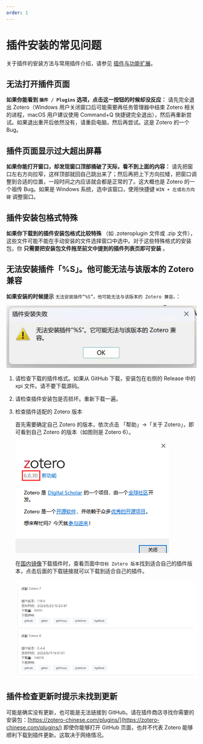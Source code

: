 ```yaml
---
order: 1
---
```


# 插件安装的常见问题

关于插件的安装方法与常用插件介绍，请参见 [插件与功能扩展](../plugins/about-plugin.md)。

## 无法打开插件页面

**如果你能看到 `插件 / Plugins` 选项，点击这一按钮的时候却没反应：** 请先完全退出 Zotero（Windows 用户关闭窗口后可能需要再任务管理器中结束 Zotero 相关的进程，macOS 用户建议使用 Command+Q 快捷键完全退出），然后再重新尝试。如果退出重开后依然没有，请重启电脑，然后再尝试。这是 Zotero 的一个 Bug。

## 插件页面显示过大超出屏幕

**如果你能打开窗口，却发现窗口顶部捅破了天际，看不到上面的内容：** 请先把窗口左右方向拉窄，这样顶部就回自己跳出来了；然后再把上下方向拉矮，把窗口调整到合适的位置，一段时间之内应该就会都是正常的了。这大概也是 Zotero 的一个祖传 Bug。如果是 Windows 系统，选中该窗口，使用快捷键 `WIN + 左或右方向键` 调整窗口。

## 插件安装包格式特殊

**如果你下载到的插件安装包格式比较特殊** （如 .zoteroplugin 文件或 .zip 文件），这些文件可能不能在手动安装的文件选择窗口中选中。对于这些特殊格式的安装包，你 **只需要把安装包文件拖至前文中提到的插件列表页即可安装** 。

## 无法安装插件「%S」。他可能无法与该版本的 Zotero 兼容

**如果安装的时候提示** `无法安装插件“%S”。他可能无法与该版本的 Zotero 兼容。`：

![插件安装失败](../../assets/images/zotero-插件安装失败.png)

1. 请检查下载的插件格式。如果从 GitHub 下载，安装包在右侧的 Release 中的 xpi 文件。请不要下载源码。

2. 请检查插件安装包是否损坏。重新下载一遍。

3. 检查插件适配的 Zotero 版本

   首先需要确定自己 Zotero 的版本，依次点击 「帮助」->「关于 Zotero」，即可看到自己 Zotero 的版本（如图则是 Zotero 6）。

   ![确定自己的版本号](../../assets/images/zotero-about-zotero.png)

   在[国内镜像](https://zotero-chinese.com/plugins/)下载插件时，查看页面中`目标 Zotero 版本`找到适合自己的插件版本，点击后面的下载链接就可以下载到适合自己的插件。

   ![目标 Zotero 版本](../../assets/images/目标zotero版本.png)

## 插件检查更新时提示未找到更新

可能是确实没有更新，也可能是无法链接到 GitHub。请在插件商店寻找你需要的安装包：[https://zotero-chinese.com/plugins/](https://zotero-chinese.com/plugins/)
即使你能够打开 GitHub 页面，也并不代表 Zotero 能够顺利下载到插件更新。这取决于网络情况。
